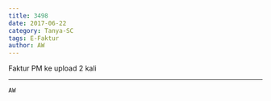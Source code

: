 ```yaml
---
title: 3498
date: 2017-06-22
category: Tanya-SC
tags: E-Faktur
author: AW
---
```


Faktur PM ke upload 2 kali

---



`AW`
